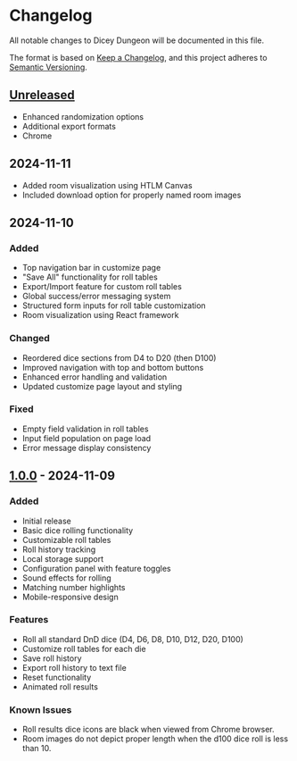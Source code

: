 # Changelog

All notable changes to Dicey Dungeon will be documented in this file.

The format is based on [Keep a Changelog](https://keepachangelog.com/en/1.0.0/),
and this project adheres to [Semantic Versioning](https://semver.org/spec/v2.0.0.html).

## [Unreleased]
- Enhanced randomization options
- Additional export formats
- Chrome 

## 2024-11-11
- Added room visualization using HTLM Canvas
- Included download option for properly named room images

## 2024-11-10

### Added
- Top navigation bar in customize page
- "Save All" functionality for roll tables
- Export/Import feature for custom roll tables
- Global success/error messaging system
- Structured form inputs for roll table customization
- Room visualization using React framework

### Changed
- Reordered dice sections from D4 to D20 (then D100)
- Improved navigation with top and bottom buttons
- Enhanced error handling and validation
- Updated customize page layout and styling

### Fixed
- Empty field validation in roll tables
- Input field population on page load
- Error message display consistency

## [1.0.0] - 2024-11-09
### Added
- Initial release
- Basic dice rolling functionality
- Customizable roll tables
- Roll history tracking
- Local storage support
- Configuration panel with feature toggles
- Sound effects for rolling
- Matching number highlights
- Mobile-responsive design

### Features
- Roll all standard DnD dice (D4, D6, D8, D10, D12, D20, D100)
- Customize roll tables for each die
- Save roll history
- Export roll history to text file
- Reset functionality
- Animated roll results

### Known Issues
- Roll results dice icons are black when viewed from Chrome browser.
- Room images do not depict proper length when the d100 dice roll is less than 10.

[Unreleased]: https://github.com/yourusername/DiceyDungeon/compare/v1.1.0...HEAD
[1.1.0]: https://github.com/yourusername/DiceyDungeon/compare/v1.0.0...v1.1.0
[1.0.0]: https://github.com/yourusername/DiceyDungeon/releases/tag/v1.0.0